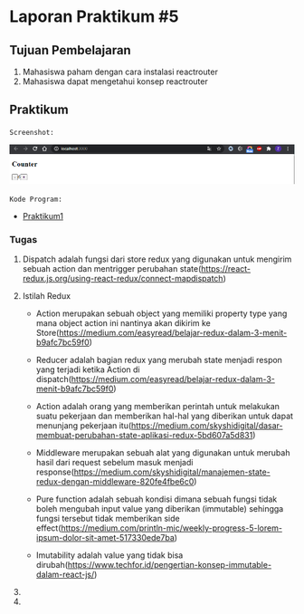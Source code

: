 # Laporan Praktikum #5

## Tujuan Pembelajaran

1. Mahasiswa paham dengan cara instalasi reactrouter
2. Mahasiswa dapat mengetahui konsep reactrouter

## Praktikum

`Screenshot:`

![Praktikum1](img/Screenshot_1.png)

`Kode Program:`

* [Praktikum1](../../src/06_redux)

### Tugas

1. Dispatch adalah fungsi dari store redux yang digunakan untuk mengirim sebuah action dan mentrigger perubahan state(<https://react-redux.js.org/using-react-redux/connect-mapdispatch>)

2. Istilah Redux

    * Action merupakan sebuah object yang memiliki property type yang mana object action ini nantinya akan dikirim ke Store(<https://medium.com/easyread/belajar-redux-dalam-3-menit-b9afc7bc59f0>)

    * Reducer adalah bagian redux yang merubah state menjadi respon yang terjadi ketika Action di dispatch(<https://medium.com/easyread/belajar-redux-dalam-3-menit-b9afc7bc59f0>)

    * Action adalah orang yang memberikan perintah untuk melakukan suatu pekerjaan dan memberikan hal-hal yang diberikan untuk dapat menunjang pekerjaan itu(<https://medium.com/skyshidigital/dasar-membuat-perubahan-state-aplikasi-redux-5bd607a5d831>)

    * Middleware merupakan sebuah alat yang digunakan untuk merubah hasil dari request sebelum masuk menjadi response(<https://medium.com/skyshidigital/manajemen-state-redux-dengan-middleware-820fe4fbe6c0>)

    * Pure function adalah sebuah kondisi dimana sebuah fungsi tidak boleh mengubah input value yang diberikan (immutable) sehingga fungsi tersebut tidak memberikan side effect(<https://medium.com/println-mic/weekly-progress-5-lorem-ipsum-dolor-sit-amet-517330ede7ba>)

    * Imutability adalah value yang tidak bisa dirubah(<https://www.techfor.id/pengertian-konsep-immutable-dalam-react-js/>)

3. 

4. 
